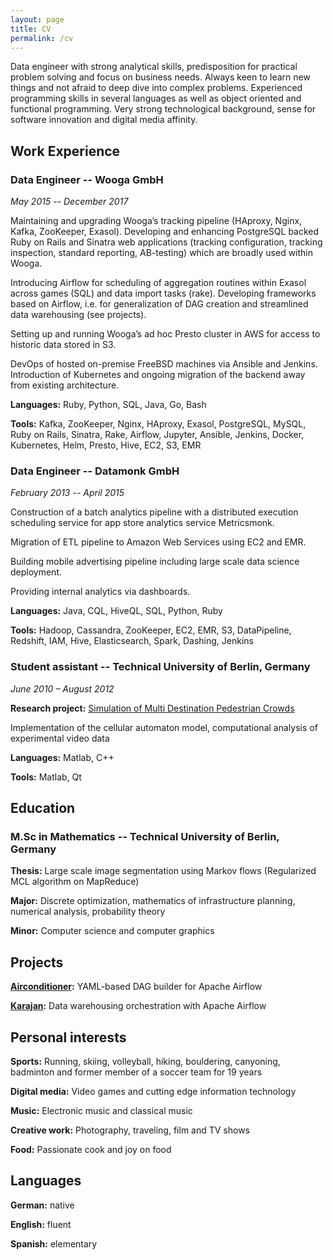 ```yaml
---
layout: page
title: CV
permalink: /cv
---
```


Data engineer with strong analytical skills, predisposition for practical problem solving and focus on business needs.
Always keen to learn new things and not afraid to deep dive into complex problems.
Experienced programming skills in several languages as well as object oriented and functional programming.
Very strong technological background, sense for software innovation and digital media affinity.

## Work Experience

### Data Engineer -- Wooga GmbH
*May 2015 -- December 2017*

Maintaining and upgrading Wooga’s tracking pipeline (HAproxy, Nginx, Kafka, ZooKeeper, Exasol). Developing and enhancing PostgreSQL backed Ruby on Rails and Sinatra web applications (tracking configuration, tracking inspection, standard reporting, AB-testing) which are broadly used within Wooga.

Introducing Airflow for scheduling of aggregation routines within Exasol across games (SQL) and data import tasks (rake). Developing frameworks based on Airflow, i.e. for generalization of DAG creation and streamlined data warehousing (see projects).

Setting up and running Wooga’s ad hoc Presto cluster in AWS for access to historic data stored in S3.

DevOps of hosted on-premise FreeBSD machines via Ansible and Jenkins. Introduction of Kubernetes and ongoing migration of the backend away from existing architecture.

**Languages:** Ruby, Python, SQL, Java, Go, Bash

**Tools:** Kafka, ZooKeeper, Nginx, HAproxy, Exasol, PostgreSQL, MySQL, Ruby on Rails, Sinatra, Rake, Airflow, Jupyter, Ansible, Jenkins, Docker, Kubernetes, Helm, Presto, Hive, EC2, S3, EMR

### Data Engineer -- Datamonk GmbH
*February 2013 -- April 2015*

Construction of a batch analytics pipeline with a distributed execution scheduling service for app store analytics service Metricsmonk.

Migration of ETL pipeline to Amazon Web Services using EC2 and EMR.

Building mobile advertising pipeline including large scale data science deployment.

Providing internal analytics via dashboards.

**Languages:** Java, CQL, HiveQL, SQL, Python, Ruby

**Tools:** Hadoop, Cassandra, ZooKeeper, EC2, EMR, S3, DataPipeline, Redshift, IAM, Hive, Elasticsearch, Spark, Dashing, Jenkins

### Student assistant -- Technical University of Berlin, Germany
*June 2010 – August 2012*

**Research project:** [Simulation of Multi Destination Pedestrian Crowds](https://www.vsp.tu-berlin.de/menue/forschung/projects/2009/simulation_of_multi_destination_pedestrian_crowds/)

Implementation of the cellular automaton model, computational analysis of experimental video data

**Languages:** Matlab, C++

**Tools:** Matlab, Qt

## Education

### M.Sc in Mathematics -- Technical University of Berlin, Germany
**Thesis:** Large scale image segmentation using Markov flows (Regularized MCL algorithm on MapReduce)

**Major:** Discrete optimization, mathematics of infrastructure planning, numerical analysis, probability theory

**Minor:** Computer science and computer graphics

## Projects

**[Airconditioner](https://github.com/m1racoli/airconditioner):** YAML-based DAG builder for Apache Airflow

**[Karajan](https://github.com/m1racoli/karajan):** Data warehousing orchestration with Apache Airflow

## Personal interests
**Sports:** Running, skiing, volleyball, hiking, bouldering, canyoning, badminton and former member of a soccer team for 19 years

**Digital media:** Video games and cutting edge information technology

**Music:** Electronic music and classical music

**Creative work:** Photography, traveling, film and TV shows

**Food:** Passionate cook and joy on food

## Languages
**German:** native

**English:** fluent

**Spanish:** elementary
